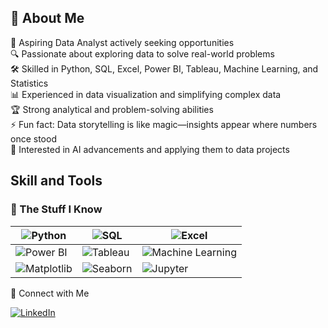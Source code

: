 ## 👋 About Me

🔎 Aspiring Data Analyst actively seeking opportunities  
🔍 Passionate about exploring data to solve real-world problems  
🛠 Skilled in Python, SQL, Excel, Power BI, Tableau, Machine Learning, and Statistics  
📊 Experienced in data visualization and simplifying complex data  
🏆 Strong analytical and problem-solving abilities  
⚡ Fun fact: Data storytelling is like magic—insights appear where numbers once stood  
🤖 Interested in AI advancements and applying them to data projects  

## Skill and Tools
### 🧠 The Stuff I Know
| ![Python](https://img.shields.io/badge/Python-FFDD00?style=for-the-badge&logo=python&logoColor=blue) | ![SQL](https://img.shields.io/badge/SQL-007ACC?style=for-the-badge&logo=microsoft-sql-server&logoColor=white) | ![Excel](https://img.shields.io/badge/Excel-217346?style=for-the-badge&logo=microsoft-excel&logoColor=white) |
|---|---|---|
| ![Power BI](https://img.shields.io/badge/Power%20BI-F2C811?style=for-the-badge&logo=power-bi&logoColor=black) | ![Tableau](https://img.shields.io/badge/Tableau-E97627?style=for-the-badge&logo=tableau&logoColor=white) | ![Machine Learning](https://img.shields.io/badge/Machine%20Learning-FF6F61?style=for-the-badge&logo=tensorflow&logoColor=white) |
| ![Matplotlib](https://img.shields.io/badge/Matplotlib-11557C?style=for-the-badge&logo=matplotlib&logoColor=white) | ![Seaborn](https://img.shields.io/badge/Seaborn-1A366D?style=for-the-badge&logo=seaborn&logoColor=white) | ![Jupyter](https://img.shields.io/badge/Jupyter-F37626?style=for-the-badge&logo=jupyter&logoColor=white) |


🔗 Connect with Me

[![LinkedIn](https://img.shields.io/badge/LinkedIn-0A66C2?style=for-the-badge&logo=linkedin&logoColor=white)](https://www.linkedin.com/in/veeresh-uppar/)








